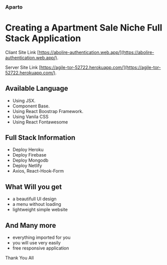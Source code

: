 ### Aparto

# Creating a Apartment Sale Niche Full Stack Application

Cliant Site Link [https://abolire-authentication.web.app/](https://abolire-authentication.web.app/).

Server Site Link [https://agile-tor-52722.herokuapp.com/](https://agile-tor-52722.herokuapp.com/).

## Available Language

- Using JSX.
- Component Base.
- Using React Boostrap Framework.
- Using Vanila CSS
- Using React Fontawesome  

## Full Stack Information 
- Deploy Heroku
- Deploy Firebase
- Deploy Mongodb
- Deploy Netlify 
- Axios, React-Hook-Form
  
## What Will you get 

* a beautifull UI design
* a menu without loading 
* lightweight simple website

## And Many more 

* everything imported for you
* you will use very easily 
* free responsive application

Thank You All
